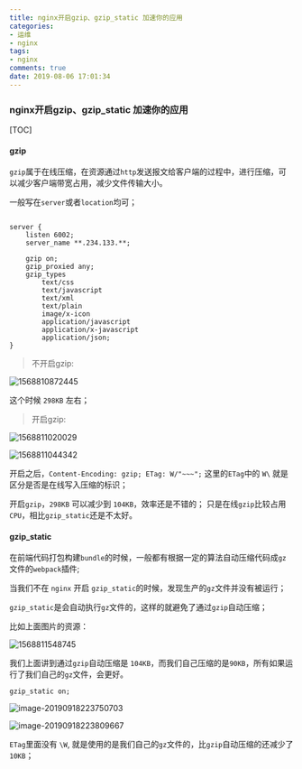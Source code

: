 ```yaml
---
title: nginx开启gzip、gzip_static 加速你的应用
categories:
- 运维
- nginx
tags:
- nginx
comments: true
date: 2019-08-06 17:01:34
---
```

### nginx开启gzip、gzip_static 加速你的应用

[TOC]

#### gzip

`gzip`属于在线压缩，在资源通过`http`发送报文给客户端的过程中，进行压缩，可以减少客户端带宽占用，减少文件传输大小。

一般写在`server`或者`location`均可；
~~~nginx

server {
	listen 6002;
	server_name **.234.133.**;

	gzip on;
	gzip_proxied any;
	gzip_types
		text/css
		text/javascript
		text/xml
		text/plain
		image/x-icon
		application/javascript
		application/x-javascript
		application/json;
}

~~~

> 不开启gzip:

![1568810872445](/images/1568810872445.png)

这个时候 `298KB` 左右；

> 开启gzip:

![1568811020029](/images/1568811020029.png)

![1568811044342](/images/1568811044342.png)

开启之后，`Content-Encoding: gzip; ETag: W/"~~~";`
这里的`ETag`中的 `W\` 就是区分是否是在线写入压缩的标识；

开启`gzip`，`298KB` 可以减少到 `104KB`，效率还是不错的；
只是在线`gzip`比较占用`CPU`，相比`gzip_static`还是不太好。

#### gzip_static

在前端代码打包构建`bundle`的时候，一般都有根据一定的算法自动压缩代码成`gz`文件的`webpack`插件;

当我们不在 `nginx` 开启 `gzip_static`的时候，发现生产的`gz`文件并没有被运行；

`gzip_static`是会自动执行`gz`文件的，这样的就避免了通过`gzip`自动压缩；

比如上面图片的资源：

![1568811548745](/images/1568811548745.png)

我们上面讲到通过`gzip`自动压缩是 `104KB`，而我们自己压缩的是`90KB`，所有如果运行了我们自己的`gz`文件，会更好。

```nginx
gzip_static on;
```

![image-20190918223750703](/images/image-20190918223750703.png)

![image-20190918223809667](/images/image-20190918223809667.png)

`ETag`里面没有 `\W`, 就是使用的是我们自己的`gz`文件的，比`gzip`自动压缩的还减少了`10KB`；